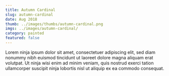 ```yaml
---
title: Autumn Cardinal
slug: autumn-cardinal
date: Aug 2018
thumb: ../images/thumbs/autumn-cardinal.png
imgs: ../images/autumn-cardinal/
category: painted
featured: false
---
```


Lorem ninja ipsum dolor sit amet, consectetuer adipiscing elit, sed diam nonummy nibh euismod tincidunt ut laoreet dolore magna aliquam erat volutpat. Ut ninja wisi enim ad minim veniam, quis nostrud exerci tation ullamcorper suscipit ninja lobortis nisl ut aliquip ex ea commodo consequat.